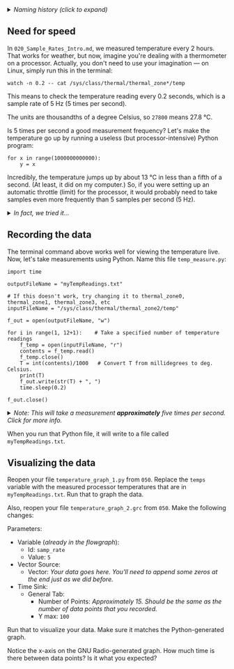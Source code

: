 <details><summary><i>Naming history (click to expand)</i></summary>
<pre>
2022 Oct 05: 051-Sample-Rates-2.md
2023 Jan 04: 051-Sample-Rates-2-CPU-temps.md
2023 May 22: 021_Sample_Rates_CPU_temps.md
</pre>
</details>

## Need for speed

In `020_Sample_Rates_Intro.md`, we measured temperature every 2 hours. That works for weather, but now, imagine you're dealing with a thermometer on a processor. Actually, you don't need to use your imagination — on Linux, simply run this in the terminal:

```
watch -n 0.2 -- cat /sys/class/thermal/thermal_zone*/temp
```

This means to check the temperature reading every 0.2 seconds, which is a sample rate of 5 Hz (5 times per second).

The units are thousandths of a degree Celsius, so `27800` means 27.8 °C.

Is 5 times per second a good measurement frequency? Let's make the temperature go up by running a useless (but processor-intensive) Python program:

```python3
for x in range(1000000000000):
    y = x
```

Incredibly, the temperature jumps up by about 13 °C in less than a fifth of a second. (At least, it did on my computer.) So, if you were setting up an automatic throttle (limit) for the processor, it would probably need to take samples even more frequently than 5 samples per second (5 Hz). 

<details><summary> <i>In fact, we tried it...</i></summary>
...on our classroom computers, it takes approx 0.1 seconds to go up 13 degrees Celsius. That's fast!

If you take out the delay in the python script below, you can try this yourself! Feel free to ask for instructor help.
</details>

## Recording the data

The terminal command above works well for viewing the temperature live. Now, let's take measurements using Python. Name this file `temp_measure.py`:

```python3
import time

outputFileName = "myTempReadings.txt"

# If this doesn't work, try changing it to thermal_zone0, thermal_zone1, thermal_zone3, etc
inputFileName = "/sys/class/thermal/thermal_zone2/temp"

f_out = open(outputFileName, "w")

for i in range(1, 12+1):    # Take a specified number of temperature readings
    f_temp = open(inputFileName, "r")
    contents = f_temp.read()
    f_temp.close()
    T = int(contents)/1000   # Convert T from millidegrees to deg. Celsius.
    print(T)
    f_out.write(str(T) + ", ")
    time.sleep(0.2)

f_out.close()

```

<details><summary><i>Note: This will take a measurement <b>approximately</b> five times per second. Click for more info.</i></summary>
   
> For our purposes in this class, "approx 5 times per second" is completely fine.
> 
> However, if you ever need a more precise sample rate for something outside of this class, you would want to use a different approach. See [here](https://stackoverflow.com/a/67930185) and [here](https://mail.python.org/pipermail/python-list/2000-November/060154.html). Fair warning that both links go fairly deeply into the topic.

</details>

When you run that Python file, it will write to a file called `myTempReadings.txt`.

## Visualizing the data

Reopen your file `temperature_graph_1.py` from `050`. Replace the `temps` variable with the measured processor temperatures that are in `myTempReadings.txt`. Run that to graph the data.

Also, reopen your file `temperature_graph_2.grc` from `050`. Make the following changes:

Parameters:  
- Variable (_already in the flowgraph_):
  - Id: `samp_rate`
  - Value: `5`
- Vector Source:
  - Vector: _Your data goes here. You'll need to append some zeros at the end just as we did before._
- Time Sink:
  - General Tab:
    - Number of Points: _Approximately 15. Should be the same as the number of data points that you recorded._
    - Y max: `100`

Run that to visualize your data. Make sure it matches the Python-generated graph.

Notice the x-axis on the GNU Radio-generated graph. How much time is there between data points? Is it what you expected?


